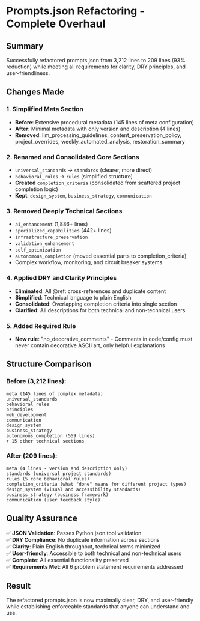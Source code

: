 # Prompts.json Refactoring - Complete Overhaul

## Summary
Successfully refactored prompts.json from 3,212 lines to 209 lines (93% reduction) while meeting all requirements for clarity, DRY principles, and user-friendliness.

## Changes Made

### 1. Simplified Meta Section
- **Before**: Extensive procedural metadata (145 lines of meta configuration)
- **After**: Minimal metadata with only version and description (4 lines)
- **Removed**: llm_processing_guidelines, content_preservation_policy, project_overrides, weekly_automated_analysis, restoration_summary

### 2. Renamed and Consolidated Core Sections
- `universal_standards` → `standards` (clearer, more direct)
- `behavioral_rules` → `rules` (simplified structure) 
- **Created** `completion_criteria` (consolidated from scattered project completion logic)
- **Kept**: `design_system`, `business_strategy`, `communication`

### 3. Removed Deeply Technical Sections
- `ai_enhancement` (1,886+ lines)
- `specialized_capabilities` (442+ lines) 
- `infrastructure_preservation`
- `validation_enhancement`
- `self_optimization`
- `autonomous_completion` (moved essential parts to completion_criteria)
- Complex workflow, monitoring, and circuit breaker systems

### 4. Applied DRY and Clarity Principles
- **Eliminated**: All @ref: cross-references and duplicate content
- **Simplified**: Technical language to plain English
- **Consolidated**: Overlapping completion criteria into single section
- **Clarified**: All descriptions for both technical and non-technical users

### 5. Added Required Rule
- **New rule**: "no_decorative_comments" - Comments in code/config must never contain decorative ASCII art, only helpful explanations

## Structure Comparison

### Before (3,212 lines):
```
meta (145 lines of complex metadata)
universal_standards
behavioral_rules  
principles
web_development
communication
design_system
business_strategy
autonomous_completion (559 lines)
+ 15 other technical sections
```

### After (209 lines):
```
meta (4 lines - version and description only)
standards (universal project standards)
rules (5 core behavioral rules)
completion_criteria (what "done" means for different project types)
design_system (visual and accessibility standards)
business_strategy (business framework)
communication (user feedback style)
```

## Quality Assurance
✅ **JSON Validation**: Passes Python json.tool validation  
✅ **DRY Compliance**: No duplicate information across sections  
✅ **Clarity**: Plain English throughout, technical terms minimized  
✅ **User-friendly**: Accessible to both technical and non-technical users  
✅ **Complete**: All essential functionality preserved  
✅ **Requirements Met**: All 6 problem statement requirements addressed

## Result
The refactored prompts.json is now maximally clear, DRY, and user-friendly while establishing enforceable standards that anyone can understand and use.